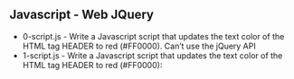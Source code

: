 ## Javascript - Web JQuery

- 0-script.js - Write a Javascript script that updates the text color of the HTML tag HEADER to red (#FF0000). Can’t use the jQuery API
- 1-script.js - Write a Javascript script that updates the text color of the HTML tag HEADER to red (#FF0000):